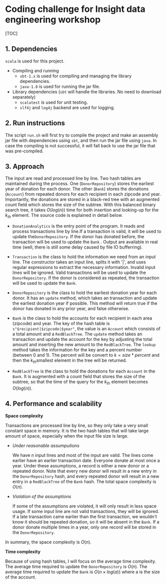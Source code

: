 # Coding challenge for Insight data engineering workshop

[TOC]

## 1. Dependencies

 `scala` is used for this project. 

- Compiling and running
  - `sbt-1.x` is used for compiling and managing the library dependencies.
  - `java-1.8` is used for running the jar file. 
- Library dependencies (`sbt` will handle the libraries. No need to download separately)
  - `scalatest` is used for unit testing.
  -  `slf4j` and `log4j` backend are used for logging. 

## 2. Run instructions

The script `run.sh` will first try to compile the project and make an assembly jar file with dependencies using `sbt`, and then run the jar file using `java`. In case the compiling is not successful, it will fall back to use the jar file that was pre-compiled.

## 3. Approach

The input are read and processed line by line. Two hash tables are maintained during the process. One (`DonorRepository`) stores the earliest year of donation for each donor. The other (`Bank`) stores the donations (`Account`) from repeated donors for each recipient in each zipcode and year. Importantly, the donations are stored in a black-red tree with an augmented count field which stores the size of the subtree. With this balanced binary search tree, it takes $O(log(n))$ time for both insertion and looking-up for the $k_{th}$ element. The source code is explained in detail below.

- `DonationAnalytics` is the entry point of the program. It reads and process transactions line by line.If a transaction is valid, it will be used to update the`DonorRepository`. If the donor has donated before, the transaction will be used to update the `Bank` . Output are available in real time (well, there is still some delay caused by file IO bufferring).


- `Transaction` is the class to hold the information we need from an input line. The constructor takes an input line, splits it with '|', and uses regular expressions to extract the necessary information. Invalid input lines will be ignored. Valid transactions will be used to update the `DonorRepository`. If the donor is considered as repeated, the transaction will be used to update the `Bank`.


- `DonorRepository` is the class to hold the earliest donation year for each donor. It has an `update` method, which takes an transaction and update the earliest donation year if possible. This method will return true if the donor has donated in any prior year, and false otherwise.


- `Bank` is the class to hold the accounts for each recipient in each area (zipcode) and year. The key of the hash table is `s"$recipient|$zipcode|$year"`, the value is an `Account` which consists of a total amount and a `RedBlackTree`. The `update` method takes an transaction and update the account for the key by adjusting the total amount and inserting the new amount to the `RedBlackTree`. The `lookup` method takes the information for the key and a percent number (between 0 and 1). The percent will be convert to $k=size * percent$ and then the $k_{th}$smallest element in the tree will be returned.
- `RedBlackTree` is the class to hold the donations for each `Account` in the `Bank`. It is augmented with a count field that stores the size of the subtree, so that the time of the query for the $k_{th}$ element becomes $O(log(n))$.

## 4. Performance and scalability

**Space complexity**

Transactions are processed line by line, so they only take a very small constant space in memory. It is the two hash tables that will take large amount of space, especially when the input file size is large. 

- *Under reasonable assumputions*

  We have $n$ input lines and most of the input are valid. The lines come earlier have an earlier transaction date. Everyone donate at most once a year. Under these assumptions, a record is either a new donor or a repeated donor. Note that every new donor will result in a new entry in the `DonorRepository` hash, and every repeated donor will result in a new entry in a `RedBlackTree` of the `Bank` hash. The total space complexity is $O(n)$.

- *Violation of the assumptions*

  If some of the assumptions are violated, it will only result in less space usage. If some input line are not valid transactions, they will be ignored. If a late transaction came earlier than the first transaction, we wouldn't know it should be repeated donation, so it will be absent in the `Bank`. If a donor donate multiple times in a year, only one record will be stored in the `DonorRepository`.

In summary, the space complexity is $O(n)$. 

**Time complexity**

Because of using hash tables, I will focus on the average time complexity. The average time required to update the `DonorRepository` is $O(n)$. The average time required to update the `Bank` is $O(n\times log(a))$ where a is the size of the account. 